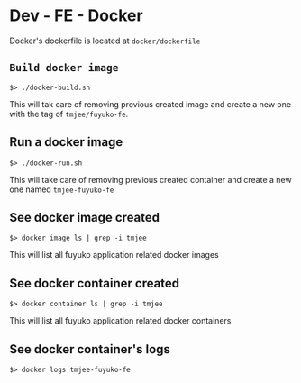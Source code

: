 # Dev - FE - Docker

Docker's dockerfile is located at `docker/dockerfile`

## `Build docker image`

```text
$> ./docker-build.sh
```

This will tak care of removing previous created image and create a new one with the tag of `tmjee/fuyuko-fe`.

## Run a docker image

```text
$> ./docker-run.sh
```

This will take care of removing previous created container and create a new one named `tmjee-fuyuko-fe`

## See docker image created

```text
$> docker image ls | grep -i tmjee
```

This will list all fuyuko application related docker images

## See docker container created

```text
$> docker container ls | grep -i tmjee
```

This will list all fuyuko application related docker containers

## See docker container's logs

```text
$> docker logs tmjee-fuyuko-fe
```

